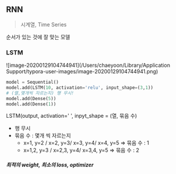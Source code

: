## RNN

> 시계열, Time Series

순서가 있는 것에 잘 맞는 모델



### LSTM

![image-20200129104744941](/Users/chaeyoon/Library/Application Support/typora-user-images/image-20200129104744941.png)

```python
model = Sequential()
model.add(LSTM(10, activation='relu', input_shape=(3,1)) 
# (열,몇개씩 자르는지) 행 무시!
model.add(Dense(5))
model.add(Dense(1))
```

LSTM(output, activation=' ', inpyt_shape = (열, 묶음 수)

- 행 무시
- 묶음 수 : 몇개 씩 자르는지
  - x=1, y=2 / x=2, y=3/ x=3, y=4/ x=4, y=5 => 묶음 수 : 1
  - x=1,2, y=3 / x=2,3, y=4/ x=3,4, y=5 => 묶음 수 : 2



##### 최적의 weight, 최소의 loss, optimizer